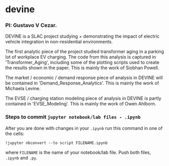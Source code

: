 # devine
### PI: Gustavo V Cezar.

DEVINE is a SLAC project studying + demonstrating the impact of electric vehicle integration in non-residential environments.

The first analytic piece of the project studied transformer aging in a parking lot of workplace EV charging. The code from this analysis is captured in 'Transformer_Aging', including some of the plotting scripts used to create the results shown in the paper. This is mainly the work of Siobhan Powell.

The market / economic / demand response piece of analysis in DEVINE will be contained in 'Demand_Response_Analytics'. This is mainly the work of Michaela Levine.

The EVSE / charging station modeling piece of analysis in DEVINE is partly contained in 'EVSE_Modeling'. This is mainly the work of Owen Ahlborn.


### Steps to commit `jupyter notebook/lab files - .ipynb`

After you are done with changes in your `.ipynb` run this command in one of the cells:

`!jupyter nbconvert --to script FILENAME.ipynb`

where `FILENAME` is the name of your notebook/lab file. Push both files, `.ipynb` and `.py`.

